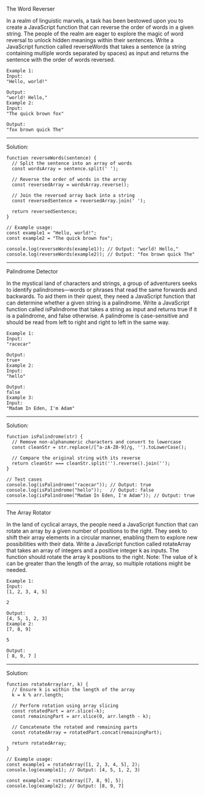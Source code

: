 The Word Reverser

In a realm of linguistic marvels, a task has been bestowed upon you to create a JavaScript function that can reverse the order of words in a given string. The people of the realm are eager to explore the magic of word reversal to unlock hidden meanings within their sentences.
Write a JavaScript function called reverseWords that takes a sentence (a string containing multiple words separated by spaces) as input and returns the sentence with the order of words reversed.

```
Example 1:
Input:
"Hello, world!"

Output:
"world! Hello,"
Example 2:
Input:
"The quick brown fox"

Output:
"fox brown quick The"
```

---------------------------------------------------------------------------------------------------------------------------------------------------------------------

Solution:

```
function reverseWords(sentence) {
  // Split the sentence into an array of words
  const wordsArray = sentence.split(' ');

  // Reverse the order of words in the array
  const reversedArray = wordsArray.reverse();

  // Join the reversed array back into a string
  const reversedSentence = reversedArray.join(' ');

  return reversedSentence;
}

// Example usage:
const example1 = "Hello, world!";
const example2 = "The quick brown fox";

console.log(reverseWords(example1)); // Output: "world! Hello,"
console.log(reverseWords(example2)); // Output: "fox brown quick The"
```

---------------------------------------------------------------------------------------------------------------------------------------------------------------------

Palindrome Detector

In the mystical land of characters and strings, a group of adventurers seeks to identify palindromes—words or phrases that read the same forwards and backwards. To aid them in their quest, they need a JavaScript function that can determine whether a given string is a palindrome.
Write a JavaScript function called isPalindrome that takes a string as input and returns true if it is a palindrome, and false otherwise.
A palindrome is case-sensitive and should be read from left to right and right to left in the same way.

```
Example 1:
Input:
"racecar"

Output:
true+
Example 2:
Input:
"hello"

Output:
false
Example 3:
Input:
"Madam In Eden, I'm Adam"
```

---------------------------------------------------------------------------------------------------------------------------------------------------------------------

Solution:

```
function isPalindrome(str) {
  // Remove non-alphanumeric characters and convert to lowercase
  const cleanStr = str.replace(/[^a-zA-Z0-9]/g, '').toLowerCase();

  // Compare the original string with its reverse
  return cleanStr === cleanStr.split('').reverse().join('');
}

// Test cases
console.log(isPalindrome("racecar")); // Output: true
console.log(isPalindrome("hello"));   // Output: false
console.log(isPalindrome("Madam In Eden, I'm Adam")); // Output: true
```

---------------------------------------------------------------------------------------------------------------------------------------------------------------------

The Array Rotator

In the land of cyclical arrays, the people need a JavaScript function that can rotate an array by a given number of positions to the right. They seek to shift their array elements in a circular manner, enabling them to explore new possibilities with their data.
Write a JavaScript function called rotateArray that takes an array of integers and a positive integer k as inputs. The function should rotate the array k positions to the right.
Note: The value of k can be greater than the length of the array, so multiple rotations might be needed.

```
Example 1:
Input:
[1, 2, 3, 4, 5]

2

Output:
[4, 5, 1, 2, 3]
Example 2:
[7, 8, 9]

5

Output:
[ 8, 9, 7 ]
```

---------------------------------------------------------------------------------------------------------------------------------------------------------------------

Solution:

```
function rotateArray(arr, k) {
  // Ensure k is within the length of the array
  k = k % arr.length;

  // Perform rotation using array slicing
  const rotatedPart = arr.slice(-k);
  const remainingPart = arr.slice(0, arr.length - k);

  // Concatenate the rotated and remaining parts
  const rotatedArray = rotatedPart.concat(remainingPart);

  return rotatedArray;
}

// Example usage:
const example1 = rotateArray([1, 2, 3, 4, 5], 2);
console.log(example1); // Output: [4, 5, 1, 2, 3)

const example2 = rotateArray([7, 8, 9], 5);
console.log(example2); // Output: [8, 9, 7]

```

